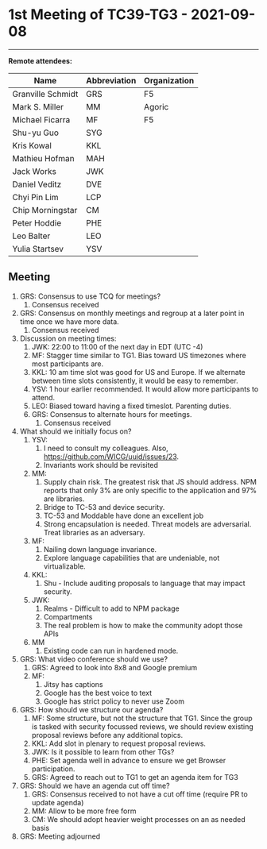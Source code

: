 # 1st Meeting of TC39-TG3 - 2021-09-08

-----

**Remote attendees:**

| Name              | Abbreviation | Organization |
| ----------------- | ------------ | ------------ |
| Granville Schmidt | GRS          | F5           |
| Mark S. Miller    | MM           | Agoric       |
| Michael Ficarra   | MF           | F5           |
| Shu-yu Guo        | SYG          |              |
| Kris Kowal        | KKL          |              |
| Mathieu Hofman    | MAH          |              |
| Jack Works        | JWK          |              |
| Daniel Veditz     | DVE          |              |
| Chyi Pin Lim      | LCP          |              |
| Chip Morningstar  | CM           |              |
| Peter Hoddie      | PHE          |              |
| Leo Balter        | LEO          |              |
| Yulia Startsev    | YSV          |              |

## Meeting

1. GRS: Consensus to use TCQ for meetings?
   1. Consensus received
2. GRS: Consensus on monthly meetings and regroup at a later point in time once we have more data.
   1. Consensus received
3. Discussion on meeting times:
   1. JWK: 22:00 to 11:00 of the next day in EDT (UTC -4)
   2. MF: Stagger time similar to TG1. Bias toward US timezones where most participants are.
   3. KKL: 10 am time slot was good for US and Europe. If we alternate between time slots consistently, it would be easy to remember.
   4. YSV: 1 hour earlier recommended. It would allow more participants to attend.
   5. LEO: Biased toward having a fixed timeslot. Parenting duties.
   6. GRS: Consensus to alternate hours for meetings.
      1. Consensus received
4. What should we initially focus on?
   1. YSV:
      1. I need to consult my colleagues. Also, <https://github.com/WICG/uuid/issues/23>.
      2. Invariants work should be revisited
   2. MM:
      1. Supply chain risk. The greatest risk that JS should address. NPM reports that only 3% are only specific to the application and 97% are libraries.
      2. Bridge to TC-53 and device security.
      3. TC-53 and Moddable have done an excellent job
      4. Strong encapsulation is needed. Threat models are adversarial. Treat libraries as an adversary.
   3. MF:
      1. Nailing down language invariance.
      2. Explore language capabilities that are undeniable, not virtualizable.
   4. KKL:
      1. Shu - Include auditing proposals to language that may impact security.
   5. JWK:
      1. Realms - Difficult to add to NPM package
      2. Compartments
      3. The real problem is how to make the community adopt those APIs
   6. MM
      1. Existing code can run in hardened mode.
5. GRS: What video conference should we use?
   1. GRS: Agreed to look into 8x8 and Google premium
   2. MF:
      1. Jitsy has captions
      2. Google has the best voice to text
      3. Google has strict policy to never use Zoom
6. GRS: How should we structure our agenda?
   1. MF: Some structure, but not the structure that TG1. Since the group is tasked with security focussed reviews, we should review existing proposal reviews before any additional topics.
   2. KKL: Add slot in plenary to request proposal reviews.
   3. JWK: Is it possible to learn from other TGs?
   4. PHE: Set agenda well in advance to ensure we get Browser participation.
   5. GRS: Agreed to reach out to TG1 to get an agenda item for TG3
7. GRS: Should we have an agenda cut off time?
   1. GRS: Consensus received to not have a cut off time (require PR to update agenda)
   2. MM: Allow to be more free form
   3. CM: We should adopt heavier weight processes on an as needed basis
8. GRS: Meeting adjourned

